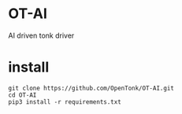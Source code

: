 # OT-AI
AI driven tonk driver

# install
```
git clone https://github.com/OpenTonk/OT-AI.git
cd OT-AI
pip3 install -r requirements.txt
```